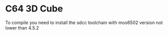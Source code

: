 # C64 3D Cube
To compile you need to install the sdcc toolchain with mos6502 version not lower than 4.5.2
